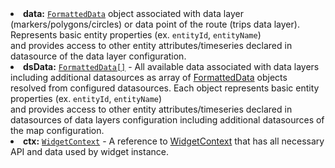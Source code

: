   <li><b>data:</b> <code><a href="https://github.com/thingsboard/thingsboard/blob/b881f1c2985399f9665e033e2479549e97da1f36/ui-ngx/src/app/shared/models/widget.models.ts#L513" target="_blank">FormattedData</a></code> object associated with data layer (markers/polygons/circles) or data point of the route (trips data layer).<br/>
     Represents basic entity properties (ex. <code>entityId</code>, <code>entityName</code>)<br/>and provides access to other entity attributes/timeseries declared in datasource of the data layer configuration.
  </li>
  <li><b>dsData:</b> <code><a href="https://github.com/thingsboard/thingsboard/blob/b881f1c2985399f9665e033e2479549e97da1f36/ui-ngx/src/app/shared/models/widget.models.ts#L513" target="_blank">FormattedData[]</a></code> - All available data associated with data layers including additional datasources as array of <a href="https://github.com/thingsboard/thingsboard/blob/b881f1c2985399f9665e033e2479549e97da1f36/ui-ngx/src/app/shared/models/widget.models.ts#L513" target="_blank">FormattedData</a> objects<br/>
     resolved from configured datasources. Each object represents basic entity properties (ex. <code>entityId</code>, <code>entityName</code>)<br/>
     and provides access to other entity attributes/timeseries declared in datasources of data layers configuration including additional datasources of the map configuration.
  </li>
  <li><b>ctx:</b> <code><a href="https://github.com/thingsboard/thingsboard/blob/5bb6403407aa4898084832d6698aa9ea6d484889/ui-ngx/src/app/modules/home/models/widget-component.models.ts#L107" target="_blank">WidgetContext</a></code> - A reference to <a href="https://github.com/thingsboard/thingsboard/blob/5bb6403407aa4898084832d6698aa9ea6d484889/ui-ngx/src/app/modules/home/models/widget-component.models.ts#L107" target="_blank">WidgetContext</a> that has all necessary API 
     and data used by widget instance.
  </li>
